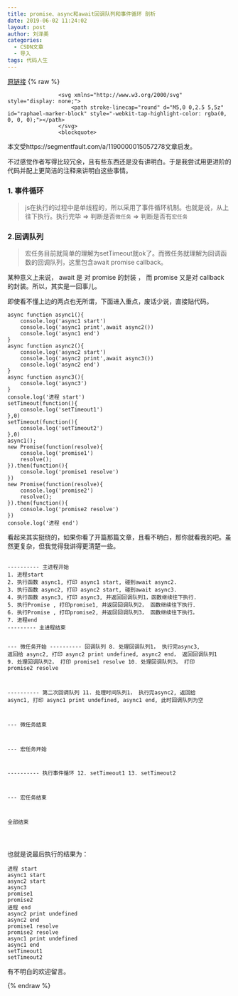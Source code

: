 ```yaml
---
title: promise、async和await回调队列和事件循环 剖析
date: 2019-06-02 11:24:02
layout: post
author: 刘泽美
categories:
  - CSDN文章
  - 导入
tags: 代码人生
---
```


[原链接](https://blog.csdn.net/weixin_41884153/article/details/90737448)
{% raw %}

                    <svg xmlns="http://www.w3.org/2000/svg" style="display: none;">
                        <path stroke-linecap="round" d="M5,0 0,2.5 5,5z" id="raphael-marker-block" style="-webkit-tap-highlight-color: rgba(0, 0, 0, 0);"></path>
                    </svg>
                    <blockquote> 
 <p>本文受https://segmentfault.com/a/1190000015057278文章启发。</p> 
</blockquote> 
<p>不过感觉作者写得比较冗余，且有些东西还是没有讲明白。于是我尝试用更进阶的代码并配上更简洁的注释来讲明白这些事情。</p> 
<h3><a id="1__4"></a>1. 事件循环</h3> 
<blockquote> 
 <p>js在执行的过程中是单线程的，所以采用了事件循环机制。也就是说，从上往下执行。执行完毕 =&gt; 判断是否<code>微任务</code> =&gt; 判断是否有<code>宏任务</code></p> 
</blockquote> 
<h3><a id="2_7"></a>2.回调队列</h3> 
<blockquote> 
 <p>宏任务目前就简单的理解为setTimeout就ok了。而微任务就理解为回调函数的回调队列，这里包含await promise callback。</p> 
</blockquote> 
<p>某种意义上来说， await 是 对 promise 的封装 ， 而 promise 又是对 callback 的封装。所以，其实是一回事儿。</p> 
<p>即使看不懂上边的两点也无所谓，下面进入重点，废话少说，直接贴代码。</p> 
<pre><code class="prism language-js"><span class="token keyword">async</span> <span class="token keyword">function</span> <span class="token function">async1</span><span class="token punctuation">(</span><span class="token punctuation">)</span><span class="token punctuation">{<!-- --></span>
    console<span class="token punctuation">.</span><span class="token function">log</span><span class="token punctuation">(</span><span class="token string">'async1 start'</span><span class="token punctuation">)</span>
    console<span class="token punctuation">.</span><span class="token function">log</span><span class="token punctuation">(</span><span class="token string">'async1 print'</span><span class="token punctuation">,</span><span class="token keyword">await</span> <span class="token function">async2</span><span class="token punctuation">(</span><span class="token punctuation">)</span><span class="token punctuation">)</span>
    console<span class="token punctuation">.</span><span class="token function">log</span><span class="token punctuation">(</span><span class="token string">'async1 end'</span><span class="token punctuation">)</span>
<span class="token punctuation">}</span>
<span class="token keyword">async</span> <span class="token keyword">function</span> <span class="token function">async2</span><span class="token punctuation">(</span><span class="token punctuation">)</span><span class="token punctuation">{<!-- --></span>
    console<span class="token punctuation">.</span><span class="token function">log</span><span class="token punctuation">(</span><span class="token string">'async2 start'</span><span class="token punctuation">)</span>
    console<span class="token punctuation">.</span><span class="token function">log</span><span class="token punctuation">(</span><span class="token string">'async2 print'</span><span class="token punctuation">,</span><span class="token keyword">await</span> <span class="token function">async3</span><span class="token punctuation">(</span><span class="token punctuation">)</span><span class="token punctuation">)</span>
    console<span class="token punctuation">.</span><span class="token function">log</span><span class="token punctuation">(</span><span class="token string">'async2 end'</span><span class="token punctuation">)</span>
<span class="token punctuation">}</span>
<span class="token keyword">async</span> <span class="token keyword">function</span> <span class="token function">async3</span><span class="token punctuation">(</span><span class="token punctuation">)</span><span class="token punctuation">{<!-- --></span>
    console<span class="token punctuation">.</span><span class="token function">log</span><span class="token punctuation">(</span><span class="token string">'async3'</span><span class="token punctuation">)</span>
<span class="token punctuation">}</span>
console<span class="token punctuation">.</span><span class="token function">log</span><span class="token punctuation">(</span><span class="token string">'进程 start'</span><span class="token punctuation">)</span>
<span class="token function">setTimeout</span><span class="token punctuation">(</span><span class="token keyword">function</span><span class="token punctuation">(</span><span class="token punctuation">)</span><span class="token punctuation">{<!-- --></span>
    console<span class="token punctuation">.</span><span class="token function">log</span><span class="token punctuation">(</span><span class="token string">'setTimeout1'</span><span class="token punctuation">)</span> 
<span class="token punctuation">}</span><span class="token punctuation">,</span><span class="token number">0</span><span class="token punctuation">)</span>  
<span class="token function">setTimeout</span><span class="token punctuation">(</span><span class="token keyword">function</span><span class="token punctuation">(</span><span class="token punctuation">)</span><span class="token punctuation">{<!-- --></span>
    console<span class="token punctuation">.</span><span class="token function">log</span><span class="token punctuation">(</span><span class="token string">'setTimeout2'</span><span class="token punctuation">)</span> 
<span class="token punctuation">}</span><span class="token punctuation">,</span><span class="token number">0</span><span class="token punctuation">)</span>  
<span class="token function">async1</span><span class="token punctuation">(</span><span class="token punctuation">)</span><span class="token punctuation">;</span>
<span class="token keyword">new</span> <span class="token class-name">Promise</span><span class="token punctuation">(</span><span class="token keyword">function</span><span class="token punctuation">(</span>resolve<span class="token punctuation">)</span><span class="token punctuation">{<!-- --></span>
    console<span class="token punctuation">.</span><span class="token function">log</span><span class="token punctuation">(</span><span class="token string">'promise1'</span><span class="token punctuation">)</span>
    <span class="token function">resolve</span><span class="token punctuation">(</span><span class="token punctuation">)</span><span class="token punctuation">;</span>
<span class="token punctuation">}</span><span class="token punctuation">)</span><span class="token punctuation">.</span><span class="token function">then</span><span class="token punctuation">(</span><span class="token keyword">function</span><span class="token punctuation">(</span><span class="token punctuation">)</span><span class="token punctuation">{<!-- --></span>
    console<span class="token punctuation">.</span><span class="token function">log</span><span class="token punctuation">(</span><span class="token string">'promise1 resolve'</span><span class="token punctuation">)</span>
<span class="token punctuation">}</span><span class="token punctuation">)</span>
<span class="token keyword">new</span> <span class="token class-name">Promise</span><span class="token punctuation">(</span><span class="token keyword">function</span><span class="token punctuation">(</span>resolve<span class="token punctuation">)</span><span class="token punctuation">{<!-- --></span>
    console<span class="token punctuation">.</span><span class="token function">log</span><span class="token punctuation">(</span><span class="token string">'promise2'</span><span class="token punctuation">)</span>
    <span class="token function">resolve</span><span class="token punctuation">(</span><span class="token punctuation">)</span><span class="token punctuation">;</span>
<span class="token punctuation">}</span><span class="token punctuation">)</span><span class="token punctuation">.</span><span class="token function">then</span><span class="token punctuation">(</span><span class="token keyword">function</span><span class="token punctuation">(</span><span class="token punctuation">)</span><span class="token punctuation">{<!-- --></span>
    console<span class="token punctuation">.</span><span class="token function">log</span><span class="token punctuation">(</span><span class="token string">'promise2 resolve'</span><span class="token punctuation">)</span>
<span class="token punctuation">}</span><span class="token punctuation">)</span>
console<span class="token punctuation">.</span><span class="token function">log</span><span class="token punctuation">(</span><span class="token string">'进程 end'</span><span class="token punctuation">)</span>
</code></pre> 
<p>看起来其实挺绕的，如果你看了开篇那篇文章，且看不明白，那你就看我的吧。虽然更复杂，但我觉得我讲得更清楚一些。</p> 
<pre><code>
---------- 主进程开始
1. 进程start
2. 执行函数 async1, 打印 async1 start, 碰到await async2.
3. 执行函数 async2, 打印 async2 start, 碰到await async3.
4. 执行函数 async3, 打印 async3, 并返回回调队列1，函数继续往下执行.
5. 执行Promise , 打印promise1, 并返回回调队列2， 函数继续往下执行.
6. 执行Promise , 打印promise2, 并返回回调队列3， 函数继续往下执行。
7. 进程end
--------- 主进程结束

--- 微任务开始
---------- 回调队列
8. 处理回调队列1， 执行完async3, 返回给 async2, 打印 async2 print undefined, async2 end， 返回回调队列1
9. 处理回调队列2， 打印 promise1 resolve
10. 处理回调队列3， 打印 promise2 resolve

---------- 第二次回调队列
11. 处理时间队列1， 执行完async2, 返回给 async1, 打印 async1 print undefined, async1 end, 此时回调队列为空

--- 微任务结束


--- 宏任务开始

---------- 执行事件循环
12. setTimeout1
13. setTimeout2

--- 宏任务结束

全部结束

</code></pre> 
<p>也就是说最后执行的结果为：</p> 
<pre><code>进程 start
async1 start
async2 start
async3
promise1
promise2
进程 end
async2 print undefined
async2 end
promise1 resolve
promise2 resolve
async1 print undefined
async1 end
setTimeout1
setTimeout2
</code></pre> 
<p>有不明白的欢迎留言。</p>
                
{% endraw %}
